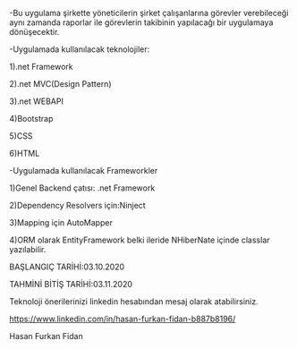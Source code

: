 -Bu uygulama şirkette yöneticilerin şirket çalışanlarına görevler verebileceği aynı zamanda raporlar ile görevlerin takibinin yapılacağı bir uygulamaya dönüşecektir.

-Uygulamada kullanılacak teknolojiler:

1).net Framework

2).net MVC(Design Pattern)

3).net WEBAPI

4)Bootstrap

5)CSS

6)HTML

-Uygulamada kullanılacak Frameworkler

1)Genel Backend çatısı: .net Framework

2)Dependency Resolvers için:Ninject

3)Mapping için AutoMapper

4)ORM olarak EntityFramework belki ileride NHiberNate içinde classlar yazılabilir.

BAŞLANGIÇ TARİHİ:03.10.2020

TAHMİNİ BİTİŞ TARİHİ:03.11.2020

Teknoloji önerilerinizi linkedin hesabından mesaj olarak atabilirsiniz.

https://www.linkedin.com/in/hasan-furkan-fidan-b887b8196/

Hasan Furkan Fidan
